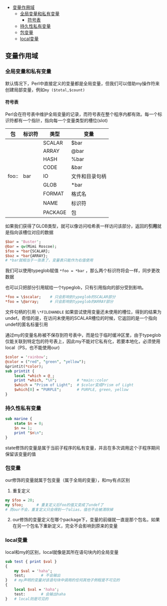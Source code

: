 * [变量作用域](#变量作用域)
    * [全局变量和私有变量](#全局变量和私有变量)
        * [符号表](#符号表)
    * [持久性私有变量](#持久性私有变量)
    * [包变量](#包变量)
    * [local变量](#local变量)

## 变量作用域

### 全局变量和私有变量

默认情况下，Perl中直接定义的变量都是全局变量，但我们可以借助my操作符来创建局部变量，例如`my ($total,$count)`

#### 符号表

Perl会在符号表中维护全局变量的记录，而符号表在整个程序内都有效。每一个标识符都有一个指针，指向每一个变量类型的槽位(slot)

| 包    | 标识符 | 类型    | 变量           |
|-------|--------|---------|----------------|
|       |        | SCALAR  | $bar           |
|       |        | ARRAY   | @bar           |
|       |        | HASH    | %bar           |
|       |        | CODE    | &bar           |
| foo:: | bar    | IO      | 文件和目录句柄 |
|       |        | GLOB    | *bar           |
|       |        | FORMAT  | 格式名         |
|       |        | NAME    | 标识符         |
|       |        | PACKAGE | 包             |

如果我们获得了GLOB类型，就可以像访问哈希表一样访问该部分，返回的**引用**就是指向该槽位对应的数据
```perl
$bar = 'Buster';
@bar = qw(Mimi Roscoe);
$foo = *bar{SCALAR};
$baz = *bar{ARRAY};
# *bar就相当于一张表了，变量表只能作为右值使用
```
我们可以使用typeglob赋值 `*foo = *bar` ，那么两个标识符将会一样，同步更改数据

也可以只把部分引用赋给一个typeglob，只有引用指向的部分受到影响。
```perl
*foo = \$scalar;    # 只会影响到typeglob的SCALAR部分
*foo = \@array;     # 只会影响到typeglob的ARRAY部分
```
文件句柄的引用 `\*FILEHANDLE`
如果尝试使用变量还未使用的槽位，得到的结果为undef。奇怪的是，在访问未使用的SCALAR槽位的时候，它返回的是一个指向undef的匿名标量引用

通过my的变量名称被不保存到符号表中，而是位于临时缓冲区里，由于typeglob仅能关联到特定包的符号表上，因此my不能对它私有化，若要本地化，必须使用local（PS，也不能使用our)
```perl
$color = 'rainbow';
@color = ("red", "green", "yellow");
&printit(*color);
sub printit {
    local *which = @_;
    print *which, "\n";         # *main::color
    $which = "Prism of Light";  # $color变成Prism of Light
    $which[0] = "PURPLE";       # PURPLE, green, yellow
}
```
### 持久性私有变量
```perl
sub marine {
    state $n = 0;
    $n += 1;
    print "$n\n";
}
```
state修饰的变量是属于当前子程序的私有变量，并且在多次调用这个子程序期间保留该变量的值

### 包变量

our修饰的变量就属于包变量（属于全局的变量），和my有点区别

1. 重复定义
  ```perl
  my $foo = 20;
  my $foo;      # 重复定义后foo的值又变成了undef了
  # 而our不会，重复定义只会得到一个alias，值也不会被清除掉
  ```
2. our修饰的变量定义在哪个package下，变量的前缀就一直是那个包名，如果在另一个包名下重新定义，完全不会影响到原来的变量

### local变量

local和my的区别，local就像是其所在语句块内的全局变量
```perl
sub test { print $val }
{
    my $val = 'haha';
    test;       # 不会输出
}   # my声明的变量对该语句块中调用的任何其他子例程是不可见的
{
    local $val = 'haha';
    test:       # 会输出haha
}   # local则是可见的
```
